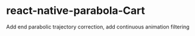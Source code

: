 # react-native-parabola-Cart
Add end parabolic trajectory correction, add continuous animation filtering
